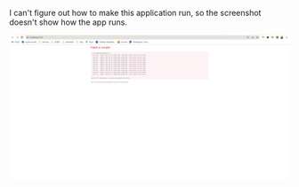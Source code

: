 I can't figure out how to make this application run, so the screenshot doesn't show how the app runs.

![p3000.png](https://github.com/HuidanKuang/react-task-tracker/blob/master/p3000.png)
